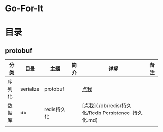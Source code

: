 # Go-For-It
# 目录



## protobuf

| 分类   | 目录      | 主题        | 简介 | 详解                                                  | 备注 |
| ------ | --------- | ----------- | ---- | ----------------------------------------------------- | ---- |
| 序列化 | serialize | protobuf    |      | [点我](./serialize/protobuf/README.md)                |      |
| 数据库 | db        | redis持久化 |      | [点我](./db/redis/持久化/Redis Persistence-持久化.md) |      |
|        |           |             |      |                                                       |      |

